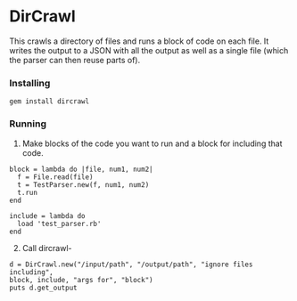 DirCrawl
========

This crawls a directory of files and runs a block of code on each file. It
writes the output to a JSON with all the output as well as a single file
(which the parser can then reuse parts of).

### Installing

```
gem install dircrawl
```

### Running

1. Make blocks of the code you want to run and a block for including that
code.

```
block = lambda do |file, num1, num2|
  f = File.read(file)
  t = TestParser.new(f, num1, num2)
  t.run
end

include = lambda do
  load 'test_parser.rb'
end
```

2. Call dircrawl-

```
d = DirCrawl.new("/input/path", "/output/path", "ignore files including",
block, include, "args for", "block")
puts d.get_output
```
